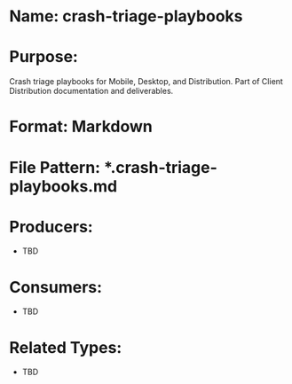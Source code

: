 # Name: crash-triage-playbooks

# Purpose:
Crash triage playbooks for Mobile, Desktop, and Distribution. Part of Client Distribution documentation and deliverables.

# Format: Markdown

# File Pattern: *.crash-triage-playbooks.md

# Producers:
- TBD

# Consumers:
- TBD

# Related Types:
- TBD
